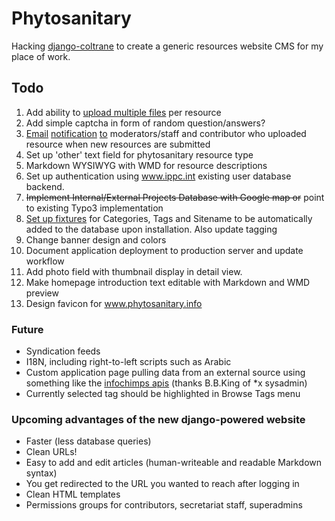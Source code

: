 # Phytosanitary

Hacking [django-coltrane](http://www.gyford.com/phil/writing/2010/01/14/django.php) to create a generic resources website CMS for my place of work.

## Todo

1. Add ability to [upload multiple files](http://stackoverflow.com/questions/4343413/how-to-upload-multiple-file-in-django-admin-models) per resource
2. Add simple captcha in form of random question/answers?
3. [Email](http://stackoverflow.com/questions/2349483/django-models-signals-and-email-sending-delay) [notification](https://github.com/jtauber/django-notification/) [to](https://docs.djangoproject.com/en/dev/topics/email/) moderators/staff and contributor who uploaded resource when new resources are submitted
4. Set up 'other' text field for phytosanitary resource type
5. Markdown WYSIWYG with WMD for resource descriptions
6. Set up authentication using www.ippc.int existing user database backend.
7. <del>Implement Internal/External Projects Database with Google map or</del> point to existing Typo3 implementation
8. [Set up fixtures](fixtures) for Categories, Tags and Sitename to be automatically added to the database upon installation. Also update tagging
9. Change banner design and colors
10. Document application deployment to production server and update workflow
11. Add photo field with thumbnail display in detail view.
12. Make homepage introduction text editable with Markdown and WMD preview
13. Design favicon for www.phytosanitary.info


### Future

- Syndication feeds
- I18N, including right-to-left scripts such as Arabic
- Custom application page pulling data from an external source using something like the [infochimps apis](http://www.infochimps.com/datasets/plant-pest-risk-analyses-pra-documents#overview_tab) (thanks B.B.King of *x sysadmin)
- Currently selected tag should be highlighted in Browse Tags menu

### Upcoming advantages of the new django-powered website

- Faster (less database queries)
- Clean URLs!
- Easy to add and edit articles (human-writeable and readable Markdown syntax)
- You get redirected to the URL you wanted to reach after logging in
- Clean HTML templates
- Permissions groups for contributors, secretariat staff, superadmins

[fixtures]: https://docs.djangoproject.com/en/dev/topics/testing/#topics-testing-fixtures